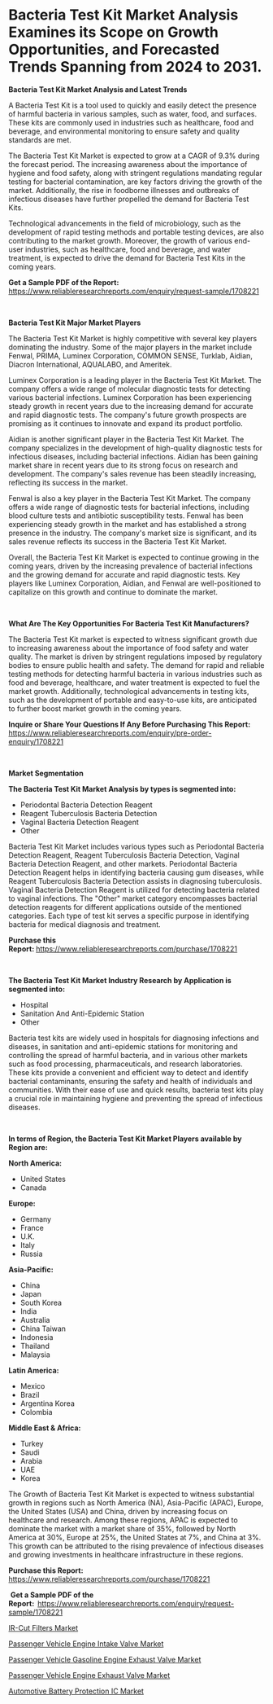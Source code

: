 <p><h1>Bacteria Test Kit Market Analysis Examines its Scope on Growth Opportunities, and Forecasted Trends Spanning from 2024 to 2031.</h1></p><p><strong>Bacteria Test Kit Market Analysis and Latest Trends</strong></p>
<p><p>A Bacteria Test Kit is a tool used to quickly and easily detect the presence of harmful bacteria in various samples, such as water, food, and surfaces. These kits are commonly used in industries such as healthcare, food and beverage, and environmental monitoring to ensure safety and quality standards are met.</p><p>The Bacteria Test Kit Market is expected to grow at a CAGR of 9.3% during the forecast period. The increasing awareness about the importance of hygiene and food safety, along with stringent regulations mandating regular testing for bacterial contamination, are key factors driving the growth of the market. Additionally, the rise in foodborne illnesses and outbreaks of infectious diseases have further propelled the demand for Bacteria Test Kits.</p><p>Technological advancements in the field of microbiology, such as the development of rapid testing methods and portable testing devices, are also contributing to the market growth. Moreover, the growth of various end-user industries, such as healthcare, food and beverage, and water treatment, is expected to drive the demand for Bacteria Test Kits in the coming years.</p></p>
<p><strong>Get a Sample PDF of the Report:&nbsp;</strong> <a href="https://www.reliableresearchreports.com/enquiry/request-sample/1708221">https://www.reliableresearchreports.com/enquiry/request-sample/1708221</a></p>
<p>&nbsp;</p>
<p><strong>Bacteria Test Kit Major Market Players</strong></p>
<p><p>The Bacteria Test Kit Market is highly competitive with several key players dominating the industry. Some of the major players in the market include Fenwal, PRIMA, Luminex Corporation, COMMON SENSE, Turklab, Aidian, Diacron International, AQUALABO, and Ameritek. </p><p>Luminex Corporation is a leading player in the Bacteria Test Kit Market. The company offers a wide range of molecular diagnostic tests for detecting various bacterial infections. Luminex Corporation has been experiencing steady growth in recent years due to the increasing demand for accurate and rapid diagnostic tests. The company's future growth prospects are promising as it continues to innovate and expand its product portfolio.</p><p>Aidian is another significant player in the Bacteria Test Kit Market. The company specializes in the development of high-quality diagnostic tests for infectious diseases, including bacterial infections. Aidian has been gaining market share in recent years due to its strong focus on research and development. The company's sales revenue has been steadily increasing, reflecting its success in the market.</p><p>Fenwal is also a key player in the Bacteria Test Kit Market. The company offers a wide range of diagnostic tests for bacterial infections, including blood culture tests and antibiotic susceptibility tests. Fenwal has been experiencing steady growth in the market and has established a strong presence in the industry. The company's market size is significant, and its sales revenue reflects its success in the Bacteria Test Kit Market. </p><p>Overall, the Bacteria Test Kit Market is expected to continue growing in the coming years, driven by the increasing prevalence of bacterial infections and the growing demand for accurate and rapid diagnostic tests. Key players like Luminex Corporation, Aidian, and Fenwal are well-positioned to capitalize on this growth and continue to dominate the market.</p></p>
<p>&nbsp;</p>
<p><strong>What Are The Key Opportunities For Bacteria Test Kit Manufacturers?</strong></p>
<p><p>The Bacteria Test Kit market is expected to witness significant growth due to increasing awareness about the importance of food safety and water quality. The market is driven by stringent regulations imposed by regulatory bodies to ensure public health and safety. The demand for rapid and reliable testing methods for detecting harmful bacteria in various industries such as food and beverage, healthcare, and water treatment is expected to fuel the market growth. Additionally, technological advancements in testing kits, such as the development of portable and easy-to-use kits, are anticipated to further boost market growth in the coming years.</p></p>
<p><strong>Inquire or Share Your Questions If Any Before Purchasing This Report:</strong> <a href="https://www.reliableresearchreports.com/enquiry/pre-order-enquiry/1708221">https://www.reliableresearchreports.com/enquiry/pre-order-enquiry/1708221</a></p>
<p>&nbsp;</p>
<p><strong>Market Segmentation</strong></p>
<p><strong>The Bacteria Test Kit Market Analysis by types is segmented into:</strong></p>
<p><ul><li>Periodontal Bacteria Detection Reagent</li><li>Reagent Tuberculosis Bacteria Detection</li><li>Vaginal Bacteria Detection Reagent</li><li>Other</li></ul></p>
<p><p>Bacteria Test Kit Market includes various types such as Periodontal Bacteria Detection Reagent, Reagent Tuberculosis Bacteria Detection, Vaginal Bacteria Detection Reagent, and other markets. Periodontal Bacteria Detection Reagent helps in identifying bacteria causing gum diseases, while Reagent Tuberculosis Bacteria Detection assists in diagnosing tuberculosis. Vaginal Bacteria Detection Reagent is utilized for detecting bacteria related to vaginal infections. The "Other" market category encompasses bacterial detection reagents for different applications outside of the mentioned categories. Each type of test kit serves a specific purpose in identifying bacteria for medical diagnosis and treatment.</p></p>
<p><strong>Purchase this Report:&nbsp;</strong><a href="https://www.reliableresearchreports.com/purchase/1708221">https://www.reliableresearchreports.com/purchase/1708221</a></p>
<p>&nbsp;</p>
<p><strong>The Bacteria Test Kit Market Industry Research by Application is segmented into:</strong></p>
<p><ul><li>Hospital</li><li>Sanitation And Anti-Epidemic Station</li><li>Other</li></ul></p>
<p><p>Bacteria test kits are widely used in hospitals for diagnosing infections and diseases, in sanitation and anti-epidemic stations for monitoring and controlling the spread of harmful bacteria, and in various other markets such as food processing, pharmaceuticals, and research laboratories. These kits provide a convenient and efficient way to detect and identify bacterial contaminants, ensuring the safety and health of individuals and communities. With their ease of use and quick results, bacteria test kits play a crucial role in maintaining hygiene and preventing the spread of infectious diseases.</p></p>
<p>&nbsp;</p>
<p><strong>In terms of Region, the Bacteria Test Kit Market Players available by Region are:</strong></p>
<p>
    <p> <strong> North America: </strong>
        <ul>
            <li>United States</li>
            <li>Canada</li>
        </ul>
        </p> 
    <p> <strong> Europe: </strong>
        <ul>
            <li>Germany</li>
            <li>France</li>
            <li>U.K.</li>
            <li>Italy</li>
            <li>Russia</li>
        </ul>
        </p> 
    <p> <strong> Asia-Pacific: </strong>
        <ul>
            <li>China</li>
            <li>Japan</li>
            <li>South Korea</li>
            <li>India</li>
            <li>Australia</li>
            <li>China Taiwan</li>
            <li>Indonesia</li>
            <li>Thailand</li>
            <li>Malaysia</li>
        </ul>
        </p> 
    <p> <strong> Latin America: </strong>
        <ul>
            <li>Mexico</li>
            <li>Brazil</li>
            <li>Argentina Korea</li>
            <li>Colombia</li>
        </ul>
        </p> 
    <p> <strong> Middle East & Africa: </strong>
        <ul>
            <li>Turkey</li>
            <li>Saudi</li>
            <li>Arabia</li>
            <li>UAE</li>
            <li>Korea</li>
        </ul>
    </p>
    </p>
<p><p>The Growth of Bacteria Test Kit Market is expected to witness substantial growth in regions such as North America (NA), Asia-Pacific (APAC), Europe, the United States (USA) and China, driven by increasing focus on healthcare and research. Among these regions, APAC is expected to dominate the market with a market share of 35%, followed by North America at 30%, Europe at 25%, the United States at 7%, and China at 3%. This growth can be attributed to the rising prevalence of infectious diseases and growing investments in healthcare infrastructure in these regions.</p></p>
<p><strong>Purchase this Report: </strong><a href="https://www.reliableresearchreports.com/purchase/1708221">https://www.reliableresearchreports.com/purchase/1708221</a></p>
<p>&nbsp;<strong>Get a Sample PDF of the Report:&nbsp;&nbsp;</strong><a href="https://www.reliableresearchreports.com/enquiry/request-sample/1708221">https://www.reliableresearchreports.com/enquiry/request-sample/1708221</a></p>
<p><strong></strong></p>
<p><p><a href="https://issuu.com/reportprime-2/docs/ir-cut-filters-market-size-2030.pptx">IR-Cut Filters Market</a></p><p><a href="https://github.com/jj19131/Market-Research-Report-List-1/blob/main/passenger-vehicle-engine-intake-valve-market.md">Passenger Vehicle Engine Intake Valve Market</a></p><p><a href="https://github.com/sougarounis/Market-Research-Report-List-2/blob/main/passenger-vehicle-gasoline-engine-exhaust-valve-market.md">Passenger Vehicle Gasoline Engine Exhaust Valve Market</a></p><p><a href="https://github.com/jodemen/Market-Research-Report-List-1/blob/main/passenger-vehicle-engine-exhaust-valve-market.md">Passenger Vehicle Engine Exhaust Valve Market</a></p><p><a href="https://issuu.com/reportprime-2/docs/automotive-battery-protection-ic-market-size-2030.">Automotive Battery Protection IC Market</a></p></p>